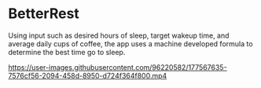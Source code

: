# BetterRest
Using input such as desired hours of sleep, target wakeup time, and average daily cups of coffee, the app uses a machine developed formula to determine the best time go to sleep.

https://user-images.githubusercontent.com/96220582/177567635-7576cf56-2094-458d-8950-d724f364f800.mp4
